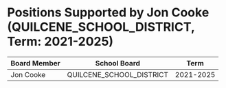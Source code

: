# Positions Supported by Jon Cooke (QUILCENE_SCHOOL_DISTRICT, Term: 2021-2025)

| Board Member | School Board | Term |
|--------------|--------------|------|
| Jon Cooke | QUILCENE_SCHOOL_DISTRICT | 2021-2025 |

